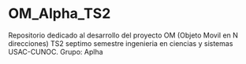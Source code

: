 # OM_Alpha_TS2
Repositorio dedicado al desarrollo del proyecto OM (Objeto Movil en N direcciones) TS2 septimo semestre ingenieria en ciencias y sistemas USAC-CUNOC. Grupo: Aplha
